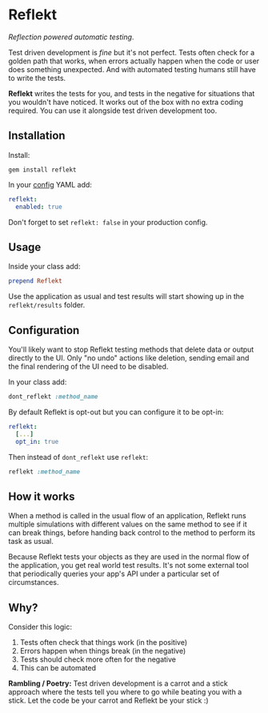 # Reflekt  

*Reflection powered automatic testing*.  

Test driven development is *fine* but it's not perfect. Tests often check for a golden path that works, when errors actually happen when the code or user does something unexpected. And with automated testing humans still have to write the tests.

**Reflekt** writes the tests for you, and tests in the negative for situations that you wouldn't have noticed. It works out of the box with no extra coding required. You can use it alongside test driven development too.

## Installation  

Install:  
```  
gem install reflekt  
```  

In your [config](https://github.com/rubyconfig/config) YAML add:  
```yaml  
reflekt:
  enabled: true
```  

Don't forget to set `reflekt: false` in your production config.  

## Usage  

Inside your class add:  
```ruby  
prepend Reflekt
```  

Use the application as usual and test results will start showing up in the `reflekt/results` folder.

## Configuration

You'll likely want to stop Reflekt testing methods that delete data or output directly to the UI. Only "no undo" actions like deletion, sending email and the final rendering of the UI need to be disabled.

In your class add:

```ruby
dont_reflekt :method_name
```

By default Reflekt is opt-out but you can configure it to be opt-in:

```yaml
reflekt:
  [...]
  opt_in: true
```

Then instead of `dont_reflekt` use `reflekt`:
```ruby
reflekt :method_name
```

## How it works  

When a method is called in the usual flow of an application, Reflekt  runs multiple simulations with different values on the same method to see if it can break things, before handing back control to the method to perform its task as usual.

Because Reflekt tests your objects as they are used in the normal flow of the application, you get real world test results. It's not some external tool that periodically queries your app's API under a particular set of circumstances.

## Why?  

Consider this logic:  
1. Tests often check that things work (in the positive)  
2. Errors happen when things break (in the negative)  
3. Tests should check more often for the negative  
4. This can be automated  

**Rambling / Poetry:**
Test driven development is a carrot and a stick approach where the tests tell you where to go while beating you with a stick. Let the code be your carrot and Reflekt be your stick :)  
